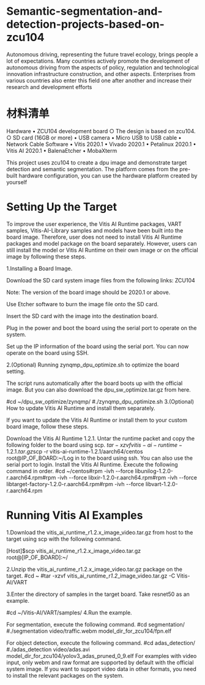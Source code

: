 # Semantic-segmentation-and-detection-projects-based-on-zcu104
Autonomous driving, representing the future travel ecology, brings people a lot of expectations. Many countries actively promote the development of autonomous driving from the aspects of policy, regulation and technological innovation infrastructure construction, and other aspects. Enterprises from various countries also enter this field one after another and increase their research and development efforts
# 材料清单
Hardware
	• ZCU104 development board
		○ The design is based on zcu104.
		○ SD card (16GB or more)
	• USB camera
	• Micro USB to USB cable
	• Network Cable
Software
	• Vitis 2020.1
	• Vivado 2020.1
	• Petalinux 2020.1
	• Vitis AI 2020.1
	• BalenaEtcher
	• MobaXterm

This project uses zcu104 to create a dpu image and demonstrate target detection and semantic segmentation.
The platform comes from the pre-built hardware configuration, you can use the hardware platform created by yourself

# Setting Up the Target 
To improve the user experience, the Vitis AI Runtime packages, VART samples, Vitis-AI-Library samples and models have been built into the board image. Therefore, user does not need to install Vitis AI Runtime packages and model package on the board separately. However, users can still install the model or Vitis AI Runtime on their own image or on the official image by following these steps.

1.Installing a Board Image.

  Download the SD card system image files from the following links:
  ZCU104

  Note: The version of the board image should be 2020.1 or above.

  Use Etcher software to burn the image file onto the SD card.

  Insert the SD card with the image into the destination board.

  Plug in the power and boot the board using the serial port to operate on the system.

  Set up the IP information of the board using the serial port. You can now operate on the board using SSH.


2.(Optional) Running zynqmp_dpu_optimize.sh to optimize the board setting.

The script runs automatically after the board boots up with the official image. But you can also download the dpu_sw_optimize.tar.gz from here.

#cd ~/dpu_sw_optimize/zynqmp/
#./zynqmp_dpu_optimize.sh
3.(Optional) How to update Vitis AI Runtime and install them separately.

If you want to update the Vitis AI Runtime or install them to your custom board image, follow these steps.

Download the Vitis AI Runtime 1.2.1.
Untar the runtime packet and copy the following folder to the board using scp.
$tar -xzvf vitis-ai-runtime-1.2.1.tar.gz$scp -r vitis-ai-runtime-1.2.1/aarch64/centos root@IP_OF_BOARD:~/Log in to the board using ssh. You can also use the serial port to login.
Install the Vitis AI Runtime. Execute the following command in order.
#cd ~/centos#rpm -ivh --force libunilog-1.2.0-r<x>.aarch64.rpm#rpm -ivh --force libxir-1.2.0-r<x>.aarch64.rpm#rpm -ivh --force libtarget-factory-1.2.0-r<x>.aarch64.rpm#rpm -ivh --force libvart-1.2.0-r<x>.aarch64.rpm

# Running Vitis AI Examples
1.Download the vitis_ai_runtime_r1.2.x_image_video.tar.gz from host to the target using scp with the following command.

[Host]$scp vitis_ai_runtime_r1.2.x_image_video.tar.gz root@[IP_OF_BOARD]:~/


2.Unzip the vitis_ai_runtime_r1.2.x_image_video.tar.gz package on the target.
#cd ~
#tar -xzvf vitis_ai_runtime_r*1.2*_image_video.tar.gz -C Vitis-AI/VART 

3.Enter the directory of samples in the target board. Take resnet50 as an example.

#cd ~/Vitis-AI/VART/samples/
4.Run the example.

For segmentation, execute the following command.
#cd segmentation/
#./segmentation video/traffic.webm model_dir_for_zcu104/fpn.elf

For object detection, execute the following command.
#cd adas_detection/
#./adas_detection video/adas.avi  model_dir_for_zcu104/yolov3_adas_pruned_0_9.elf
For examples with video input, only webm and raw format are supported by default with the official system image. If you want to support video data in other formats, you need to install the relevant packages on the system.


